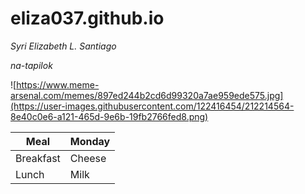 # eliza037.github.io
*Syri Elizabeth L. Santiago*

*na-tapilok*









![https://www.meme-arsenal.com/memes/897ed244b2cd6d99320a7ae959ede575.jpg](https://user-images.githubusercontent.com/122416454/212214564-8e40c0e6-a121-465d-9e6b-19fb2766fed8.png)







| Meal | Monday |
| ----------- | ----------- |
| Breakfast| Cheese |
| Lunch | Milk |
